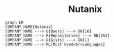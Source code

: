 <h1 align="center">Nutanix</h1>

```mermaid
graph LR
COMPANY_NAME{Nutanix}
COMPANY_NAME ---> U{Users} ---> UN[16]
COMPANY_NAME ---> R{Repositories} ---> RN[352]
COMPANY_NAME ---> G{Gists} ---> GN[1]
COMPANY_NAME ---> ML{Most Used<br>Languages}
```
